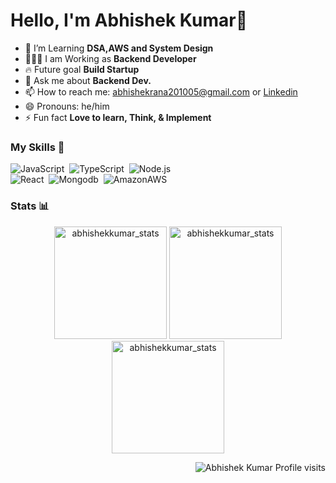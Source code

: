 # Hello, I'm Abhishek Kumar👋

- 🌵 I’m Learning **DSA,AWS and System Design**
- 👨🏻‍🏫 I am Working as **Backend  Developer**
- 🔥  Future goal **Build Startup**
- 💬 Ask me about **Backend Dev.**
- 📫 How to reach me: abhishekrana201005@gmail.com or [Linkedin](https://www.linkedin.com/in/abhishek-kumar-84b97b145/)
- 😄 Pronouns: he/him
- ⚡ Fun fact **Love to learn, Think, & Implement**

<!-- Skills -->
### My Skills 🚀
![JavaScript](https://img.shields.io/badge/-JavaScript-05122A?style=flat&logo=javascript)&nbsp;
![TypeScript](https://img.shields.io/badge/-TypeScript-05122A?style=flat&logo=typescript)&nbsp;
![Node.js](https://img.shields.io/badge/-Node.js-05122A?style=flat&logo=node.js)\
![React](https://img.shields.io/badge/-React-05122A?style=flat&logo=react)&nbsp;
![Mongodb](https://img.shields.io/badge/-Mongodb-05122A?style=flat&logo=mongodb)&nbsp;
![AmazonAWS](https://img.shields.io/badge/-AWS-05122A?style=flat&logo=amazonaws)&nbsp;

### Stats 📊
<p align="center"> 
  <img height="180em" src="https://github-readme-stats.vercel.app/api?username=ima-bhi&show_icons=true" alt="abhishekkumar_stats" /> 
  <img height="180em" src="https://github-readme-stats.vercel.app/api/top-langs/?username=ima-bhi&layout=compact" alt="abhishekkumar_stats" />
  <img height="180em" src="https://github-readme-streak-stats.herokuapp.com/?user=ima-bhi&" alt="abhishekkumar_stats"/>
</p>
<p align="right"> <img src="https://komarev.com/ghpvc/?username=ima-bhi" alt="Abhishek Kumar Profile visits" /></p>
